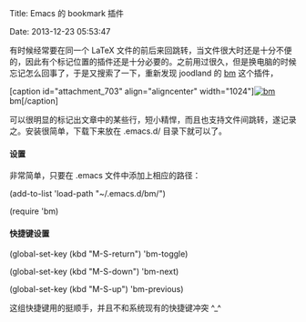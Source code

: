 Title: Emacs 的 bookmark 插件

Date: 2013-12-23 05:53:47

有时候经常要在同一个 LaTeX 文件的前后来回跳转，当文件很大时还是十分不便的，因此有个标记位置的插件还是十分必要的。之前用过很久，但是换电脑的时候忘记怎么回事了，于是又搜索了一下，重新发现 joodland 的 [bm](https://github.com/joodland/bm) 这个插件，

[caption id="attachment_703" align="aligncenter" width="1024"][![bm](http://www.xjliu.net/blog/wp-content/uploads/2013/12/屏幕快照-2013-12-24-上午12.18.16-1024x694.png)](http://www.xjliu.net/blog/wp-content/uploads/2013/12/屏幕快照-2013-12-24-上午12.18.16.png) bm[/caption]

可以很明显的标记出文章中的某些行，短小精悍，而且也支持文件间跳转，遂记录之。安装很简单，下载下来放在 .emacs.d/ 目录下就可以了。

#### 设置

非常简单，只要在 .emacs 文件中添加上相应的路径：


(add-to-list 'load-path "~/.emacs.d/bm/")

(require 'bm)

#### 快捷键设置



(global-set-key (kbd "M-S-return") 'bm-toggle) 

(global-set-key (kbd "M-S-down") 'bm-next) 

(global-set-key (kbd "M-S-up") 'bm-previous)



这组快捷键用的挺顺手，并且不和系统现有的快捷键冲突 ^_^